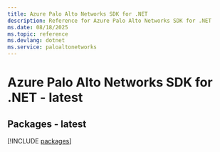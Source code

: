 ```yaml
---
title: Azure Palo Alto Networks SDK for .NET
description: Reference for Azure Palo Alto Networks SDK for .NET
ms.date: 08/18/2025
ms.topic: reference
ms.devlang: dotnet
ms.service: paloaltonetworks
---
```

# Azure Palo Alto Networks SDK for .NET - latest
## Packages - latest
[!INCLUDE [packages](palo-alto-networks-index.md)]
